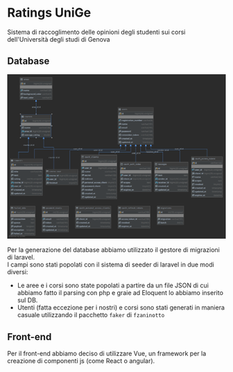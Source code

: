 # Ratings UniGe

Sistema di raccoglimento delle opinioni degli studenti sui corsi dell'Università degli studi di Genova


## Database

![alt text](./uml_database.png)

Per la generazione del database abbiamo utilizzato il gestore di migrazioni di laravel.  
I campi sono stati popolati con il sistema di seeder di laravel in due modi diversi:  
- Le aree e i corsi sono state popolati a partire da un file JSON di cui abbiamo fatto il parsing con php e graie ad Eloquent lo abbiamo inserito sul DB.  
- Utenti (fatta eccezione per i nostri) e corsi sono stati generati in maniera casuale utilizzando il pacchetto `faker` di `fzaninotto` 


## Front-end
Per il front-end abbiamo deciso di utilizzare Vue, un framework per la creazione di componenti js (come React o angular).  
